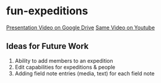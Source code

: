 # fun-expeditions

[Presentation Video on Google Drive](https://drive.google.com/open?id=0BzvZVe6hZexsVExTUE85dFpoSUk)
[Same Video on Youtube](https://www.youtube.com/watch?v=UmVUMh7fBQs&feature=youtu.be)

## Ideas for Future Work 
1. Ability to add members to an expedition
2. Edit capabilities for expeditions & people
3. Adding field note entries (media, text) for each field note
